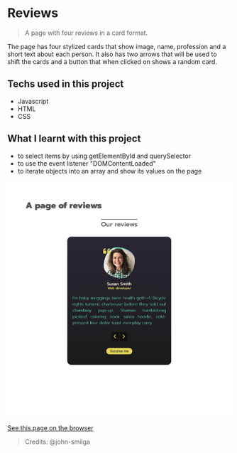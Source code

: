 # Reviews
 > A page with four reviews in a card format.

The page has four stylized cards that show image, name, profession and a short text about each person. It also has two arrows that will be used to shift the cards and a button that when clicked on shows a random card.

## Techs used in this project
- Javascript
- HTML
- CSS

## What I learnt with this project
- to select items by using getElementById and querySelector
- to use the event listener "DOMContentLoaded"
- to iterate objects into an array and show its values on the page

![preview](./.github/site-preview.png)

[See this page on the browser](https://educoimbra.github.io/reviews/)

> Credits: @john-smilga
